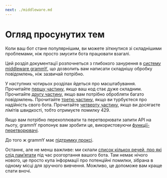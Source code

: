 ```yaml
---
next: ./middleware.md
---
```


# Огляд просунутих тем

Коли ваш бот стане популярнішим, ви можете зіткнутися зі складнішими проблемами, ніж просто змусити бота працювати взагалі.

Цей розділ документації розпочнеться з глибокого занурення в [систему middleware grammY](./middleware.md), що дозволить вам написати складнішу обробку повідомлень, ніж зазвичай потрібно.

У наступних чотирьох розділах йдеться про масштабування.
Прочитайте [першу частину](./structuring.md), якщо ваш код стає дуже складним.
Прочитайте [другу частину](./scaling.md), якщо вам потрібно обробляти багато повідомлень.
Прочитайте [третю частину](./reliability.md), якщо ви турбуєтеся про надійність свого бота.
Прочитайте [четверту частину](./flood.md), якщо ви досягаєте лімітів швидкості, тобто отримуєте помилку 429.

Якщо вам потрібно перехоплювати та перетворювати запити API на льоту, grammY пропонує вам зробити це, використовуючи [функції-перетворювачі](./transformers.md).

До того ж grammY має [підтримку проксі](./proxy.md).

Останнє, але не менш важливе: ми склали [список кількох речей, про які слід пам’ятати](./deployment.md) під час розгортання вашого бота.
Там немає нічого нового, це просто купа інформації про потенційні помилки, зібрана в одному місці для зручного вивчення.
Можливо, це допоможе вам краще спати вночі.
